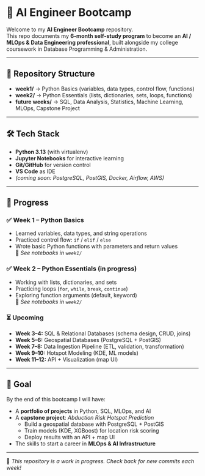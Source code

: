 # 🚀 AI Engineer Bootcamp

Welcome to my **AI Engineer Bootcamp** repository.  
This repo documents my **6-month self-study program** to become an **AI / MLOps & Data Engineering professional**, built alongside my college coursework in Database Programming & Administration.  

---

## 📂 Repository Structure

- **week1/** → Python Basics (variables, data types, control flow, functions)  
- **week2/** → Python Essentials (lists, dictionaries, sets, loops, functions)  
- **future weeks/** → SQL, Data Analysis, Statistics, Machine Learning, MLOps, Capstone Project  

---

## 🛠️ Tech Stack

- **Python 3.13** (with virtualenv)  
- **Jupyter Notebooks** for interactive learning  
- **Git/GitHub** for version control  
- **VS Code** as IDE  
- *(coming soon: PostgreSQL, PostGIS, Docker, Airflow, AWS)*  

---

## 📅 Progress

### ✅ Week 1 – Python Basics
- Learned variables, data types, and string operations  
- Practiced control flow: `if` / `elif` / `else`  
- Wrote basic Python functions with parameters and return values  
📓 *See notebooks in `week1/`*  

### ✅ Week 2 – Python Essentials (in progress)
- Working with lists, dictionaries, and sets  
- Practicing loops (`for`, `while`, `break`, `continue`)  
- Exploring function arguments (default, keyword)  
📓 *See notebooks in `week2/`*  

### ⏳ Upcoming
- **Week 3–4:** SQL & Relational Databases (schema design, CRUD, joins)  
- **Week 5–6:** Geospatial Databases (PostgreSQL + PostGIS)  
- **Week 7–8:** Data Ingestion Pipeline (ETL, validation, transformation)  
- **Week 9–10:** Hotspot Modeling (KDE, ML models)  
- **Week 11–12:** API + Visualization (map UI)  

---

## 🚀 Goal

By the end of this bootcamp I will have:  
- A **portfolio of projects** in Python, SQL, MLOps, and AI  
- A **capstone project**: *Abduction Risk Hotspot Prediction*  
   - Build a geospatial database with PostgreSQL + PostGIS  
   - Train models (KDE, XGBoost) for location risk scoring  
   - Deploy results with an API + map UI  
- The skills to start a career in **MLOps & AI Infrastructure**  

---


📌 *This repository is a work in progress. Check back for new commits each week!*

